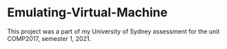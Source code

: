 # Emulating-Virtual-Machine

This project was a part of my University of Sydney assessment for the unit COMP2017, semester 1, 2021.
